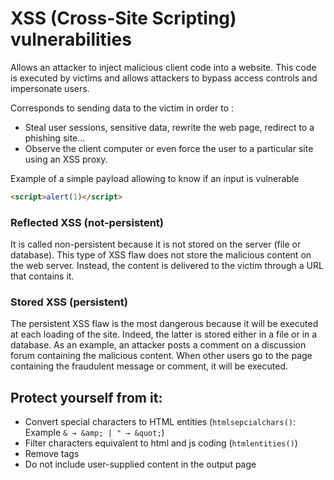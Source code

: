 # XSS (Cross-Site Scripting) vulnerabilities

Allows an attacker to inject malicious client code into a website. This code is executed by victims and allows attackers to bypass access controls and impersonate users.

Corresponds to sending data to the victim in order to :
- Steal user sessions, sensitive data, rewrite the web page, redirect to a phishing site...
- Observe the client computer or even force the user to a particular site using an XSS proxy.


Example of a simple payload allowing to know if an input is vulnerable
```html
<script>alert(1)</script>
```

### Reflected XSS (not-persistent)
It is called non-persistent because it is not stored on the server (file or database). This type of XSS flaw does not store the malicious content on the web server. Instead, the content is delivered to the victim through a URL that contains it.



### Stored XSS (persistent)
The persistent XSS flaw is the most dangerous because it will be executed at each loading of the site. Indeed, the latter is stored either in a file or in a database. As an example, an attacker posts a comment on a discussion forum containing the malicious content. When other users go to the page containing the fraudulent message or comment, it will be executed.


## Protect yourself from it:
- Convert special characters to HTML entities (`htmlsepcialchars()`: Example `& → &amp; | " → &quot;`)
- Filter characters equivalent to html and js coding (`htmlentities()`)
- Remove tags
- Do not include user-supplied content in the output page

